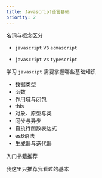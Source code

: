 ```yaml
---
title: Javascript语言基础
priority: 2
---
```




名词与概念区分

- `javascript` vs `ecmascript`

- `javascript` vs `typescript`

学习 `javascipt` 需要掌握哪些基础知识

- 数据类型
- 函数
- 作用域与闭包
- this
- 对象、原型与类
- 同步与异步
- 自执行函数表达式
- es6语法
- 生成器与迭代器

入门书籍推荐

我这里只推荐我看过的基本